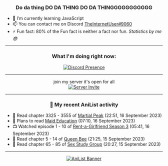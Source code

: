 <div align="center">

### Do da thing DO DA THING DO DA THINGGGGGGGGGGG
</div>

- 🌱 I’m currently learning JavaScript
- 📫 You can contact me on Discord [TheInternetUser#9060](https://discord.com/users/534117072796385300)
- ⚡ Fun fact: 80% of the Fun fact is neither a fact nor fun. _Statistics by me 😎_
<hr>

<div align="center">

### What I'm doing right now:
[![Discord Presence](https://lanyard.cnrad.dev/api/534117072796385300)](https://discord.com/users/534117072796385300)
<hr>

join my server it's open for all <br>
[![Server Invite](https://invidget.switchblade.xyz/bfYgVHxrSs)](https://discord.gg/bfYgVHxrSs)

<hr>
  
### 🌸 My recent AniList activity

</div>

<!-- ANILIST_ACTIVITY:start -->

-   📖 Read chapter 3325 - 3555 of [Martial Peak](https://anilist.co/manga/104494) (22:51, 16 September 2023)
-   📖 Plans to read [Maid Education](https://anilist.co/manga/133941) (07:10, 16 September 2023)
-   📺 Watched episode 1 - 10 of [Rent-a-Girlfriend Season 3](https://anilist.co/anime/154745) (05:41, 16 September 2023)
-   📖 Read chapter 5 - 14 of [Queen Bee](https://anilist.co/manga/114832) (21:25, 15 September 2023)
-   📖 Read chapter 65 - 85 of [Sex Study Group](https://anilist.co/manga/145493) (20:27, 15 September 2023)

<!-- ANILIST_ACTIVITY:end -->
<hr>

<div align="center">

[![AniList Banner](https://img.anili.st/User/929966)](https://anilist.co/user/TheInternetUser)

<!-- ![Profile views](https://gpvc.arturio.dev/TheInternetUse7) Since 2023-01-09 -->
<br>


</div>

